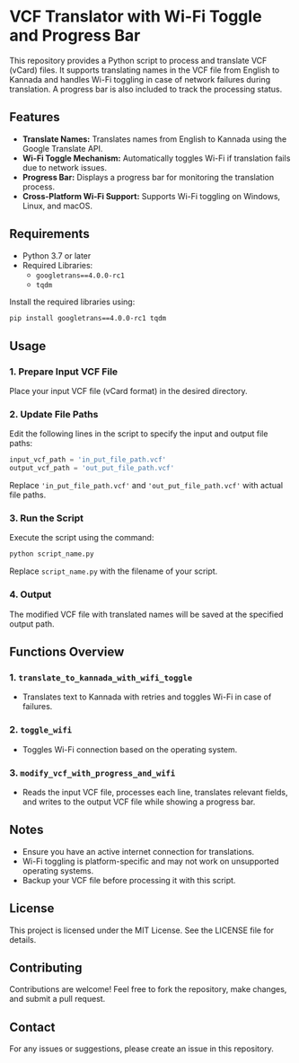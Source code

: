 # VCF Translator with Wi-Fi Toggle and Progress Bar

This repository provides a Python script to process and translate VCF (vCard) files. It supports translating names in the VCF file from English to Kannada and handles Wi-Fi toggling in case of network failures during translation. A progress bar is also included to track the processing status.

## Features
- **Translate Names:** Translates names from English to Kannada using the Google Translate API.
- **Wi-Fi Toggle Mechanism:** Automatically toggles Wi-Fi if translation fails due to network issues.
- **Progress Bar:** Displays a progress bar for monitoring the translation process.
- **Cross-Platform Wi-Fi Support:** Supports Wi-Fi toggling on Windows, Linux, and macOS.

## Requirements
- Python 3.7 or later
- Required Libraries:
  - `googletrans==4.0.0-rc1`
  - `tqdm`

Install the required libraries using:
```bash
pip install googletrans==4.0.0-rc1 tqdm
```

## Usage
### 1. Prepare Input VCF File
Place your input VCF file (vCard format) in the desired directory.

### 2. Update File Paths
Edit the following lines in the script to specify the input and output file paths:
```python
input_vcf_path = 'in_put_file_path.vcf'
output_vcf_path = 'out_put_file_path.vcf'
```
Replace `'in_put_file_path.vcf'` and `'out_put_file_path.vcf'` with actual file paths.

### 3. Run the Script
Execute the script using the command:
```bash
python script_name.py
```
Replace `script_name.py` with the filename of your script.

### 4. Output
The modified VCF file with translated names will be saved at the specified output path.

## Functions Overview
### 1. `translate_to_kannada_with_wifi_toggle`
- Translates text to Kannada with retries and toggles Wi-Fi in case of failures.

### 2. `toggle_wifi`
- Toggles Wi-Fi connection based on the operating system.

### 3. `modify_vcf_with_progress_and_wifi`
- Reads the input VCF file, processes each line, translates relevant fields, and writes to the output VCF file while showing a progress bar.

## Notes
- Ensure you have an active internet connection for translations.
- Wi-Fi toggling is platform-specific and may not work on unsupported operating systems.
- Backup your VCF file before processing it with this script.

## License
This project is licensed under the MIT License. See the LICENSE file for details.

## Contributing
Contributions are welcome! Feel free to fork the repository, make changes, and submit a pull request.

## Contact
For any issues or suggestions, please create an issue in this repository.

